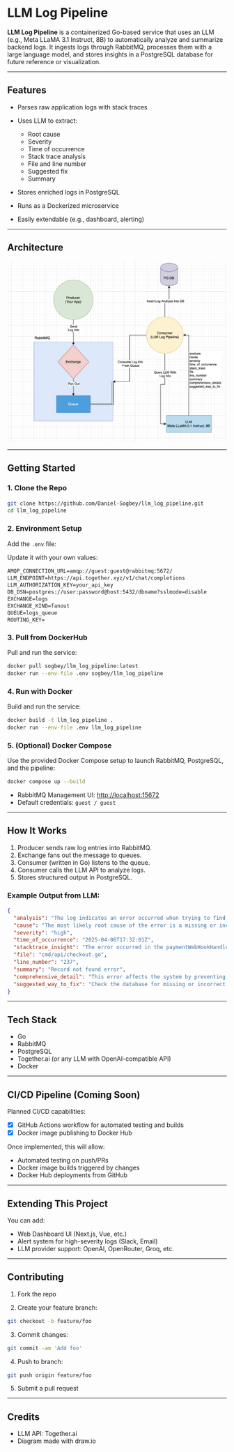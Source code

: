 # LLM Log Pipeline

**LLM Log Pipeline** is a containerized Go-based service that uses an LLM (e.g., Meta LLaMA 3.1 Instruct, 8B) to automatically analyze and summarize backend logs. It ingests logs through RabbitMQ, processes them with a large language model, and stores insights in a PostgreSQL database for future reference or visualization.

---

##  Features

* Parses raw application logs with stack traces
* Uses LLM to extract:

    * Root cause
    * Severity
    * Time of occurrence
    * Stack trace analysis
    * File and line number
    * Suggested fix
    * Summary
* Stores enriched logs in PostgreSQL
* Runs as a Dockerized microservice
* Easily extendable (e.g., dashboard, alerting)

---

##  Architecture

![Architecture](./docs/llm_log_pipeline_architecture_diagram.png)

---

##  Getting Started

### 1. Clone the Repo

```bash
git clone https://github.com/Daniel-Sogbey/llm_log_pipeline.git
cd llm_log_pipeline
```

### 2. Environment Setup

Add the `.env` file:

Update it with your own values:

```env
AMQP_CONNECTION_URL=amqp://guest:guest@rabbitmq:5672/
LLM_ENDPOINT=https://api.together.xyz/v1/chat/completions
LLM_AUTHORIZATION_KEY=your_api_key
DB_DSN=postgres://user:password@host:5432/dbname?sslmode=disable
EXCHANGE=logs
EXCHANGE_KIND=fanout
QUEUE=logs_queue
ROUTING_KEY=
```

### 3.  Pull from DockerHub

Pull and run the service:

```bash
docker pull sogbey/llm_log_pipeline:latest
docker run --env-file .env sogbey/llm_log_pipeline
```


### 4.  Run with Docker

Build and run the service:

```bash
docker build -t llm_log_pipeline .
docker run --env-file .env llm_log_pipeline
```

### 5. (Optional) Docker Compose

Use the provided Docker Compose setup to launch RabbitMQ, PostgreSQL, and the pipeline:

```bash
docker compose up --build
```

* RabbitMQ Management UI: [http://localhost:15672](http://localhost:15672)
* Default credentials: `guest / guest`

---

## How It Works

1. Producer sends raw log entries into RabbitMQ.
2. Exchange fans out the message to queues.
3. Consumer (written in Go) listens to the queue.
4. Consumer calls the LLM API to analyze logs.
5. Stores structured output in PostgreSQL.


### Example Output from LLM:

```json
{
  "analysis": "The log indicates an error occurred when trying to find a record, resulting in a server error.",
  "cause": "The most likely root cause of the error is a missing or incorrect record in the database.",
  "severity": "high",
  "time_of_occurrence": "2025-04-06T17:32:01Z",
  "stacktrace_insight": "The error occurred in the paymentWebHookHandler function in the checkout package.",
  "file": "cmd/api/checkout.go",
  "line_number": "237",
  "summary": "Record not found error",
  "comprehensive_detail": "This error affects the system by preventing the payment webhook handler from functioning correctly, resulting in failed payment processing. From a user's perspective, this may cause payment failures or errors when attempting to process payments. The system will need to handle this error and provide a suitable response to the user.",
  "suggested_way_to_fix": "Check the database for missing or incorrect records, and ensure that the payment webhook handler is correctly configured to handle record not found errors."
}
```


---

## Tech Stack

* Go
* RabbitMQ
* PostgreSQL
* Together.ai (or any LLM with OpenAI-compatible API)
* Docker

---

## CI/CD Pipeline (Coming Soon)

Planned CI/CD capabilities:

* [x] GitHub Actions workflow for automated testing and builds
* [x] Docker image publishing to Docker Hub

Once implemented, this will allow:

* Automated testing on push/PRs
* Docker image builds triggered by changes
* Docker Hub deployments from GitHub

---

##  Extending This Project

You can add:

*  Web Dashboard UI (Next.js, Vue, etc.)
* Alert system for high-severity logs (Slack, Email)
* LLM provider support: OpenAI, OpenRouter, Groq, etc.

---

## Contributing

1. Fork the repo

2. Create your feature branch:

```bash
git checkout -b feature/foo
```

3. Commit changes:

```bash
git commit -am 'Add foo'
```

4. Push to branch:

```bash
git push origin feature/foo
```

5. Submit a pull request

---

##  Credits

* LLM API: Together.ai
* Diagram made with draw\.io
